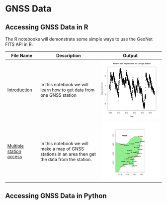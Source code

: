# GNSS Data

 ## Accessing GNSS Data in R ##
 
The R notebooks will demonstrate some simple ways to use the GeoNet FITS API in R.

File Name                     | Description  | Output
----------------------------- | -------------|---------------------------------------
[Introduction](R/Introduction_to_GNSS_data_using_FITS_in_R.ipynb)|In this notebook we will learn how to get data from one GNSS station | <img src="R/plot.png">
[Multiple station access](R/Multiple_station_access_for_GNSS_data_in_R.ipynb)|In this notebook we will make a map of GNSS stations in an area then get the data from the station. | <img src="R/map.png">

## Accessing GNSS Data in Python ##

